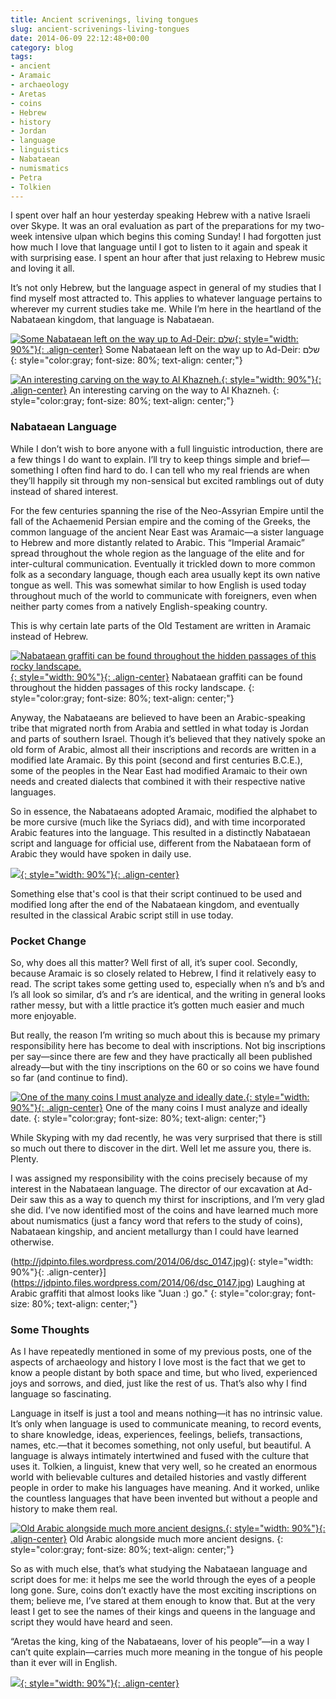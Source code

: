 ```yaml
---
title: Ancient scrivenings, living tongues
slug: ancient-scrivenings-living-tongues
date: 2014-06-09 22:12:48+00:00
category: blog
tags:
- ancient
- Aramaic
- archaeology
- Aretas
- coins
- Hebrew
- history
- Jordan
- language
- linguistics
- Nabataean
- numismatics
- Petra
- Tolkien
---
```


I spent over half an hour yesterday speaking Hebrew with a native Israeli over Skype. It was an oral evaluation as part of the preparations for my two-week intensive ulpan which begins this coming Sunday! I had forgotten just how much I love that language until I got to listen to it again and speak it with surprising ease. I spent an hour after that just relaxing to Hebrew music and loving it all.

It’s not only Hebrew, but the language aspect in general of my studies that I find myself most attracted to. This applies to whatever language pertains to wherever my current studies take me. While I’m here in the heartland of the Nabataean kingdom, that language is Nabataean.

<!-- more -->

[![Some Nabataean left on the way up to Ad-Deir: שלם](http://jdpinto.files.wordpress.com/2014/06/dsc_0014.jpg){: style="width: 90%"}{: .align-center}](https://jdpinto.files.wordpress.com/2014/06/dsc_0014.jpg) Some Nabataean left on the way up to Ad-Deir: שלם
{: style="color:gray; font-size: 80%; text-align: center;"}

[![An interesting carving on the way to Al Khazneh.](http://jdpinto.files.wordpress.com/2014/06/dsc_0592.jpg){: style="width: 90%"}{: .align-center}](http://jdpinto.files.wordpress.com/2014/06/dsc_0592.jpg) An interesting carving on the way to Al Khazneh.
{: style="color:gray; font-size: 80%; text-align: center;"}


### Nabataean Language


While I don’t wish to bore anyone with a full linguistic introduction, there are a few things I do want to explain. I’ll try to keep things simple and brief—something I often find hard to do. I can tell who my real friends are when they’ll happily sit through my non-sensical but excited ramblings out of duty instead of shared interest.

For the few centuries spanning the rise of the Neo-Assyrian Empire until the fall of the Achaemenid Persian empire and the coming of the Greeks, the common language of the ancient Near East was Aramaic—a sister language to Hebrew and more distantly related to Arabic. This “Imperial Aramaic” spread throughout the whole region as the language of the elite and for inter-cultural communication. Eventually it trickled down to more common folk as a secondary language, though each area usually kept its own native tongue as well. This was somewhat similar to how English is used today throughout much of the world to communicate with foreigners, even when neither party comes from a natively English-speaking country.

This is why certain late parts of the Old Testament are written in Aramaic instead of Hebrew.

[![Nabataean graffiti can be found throughout the hidden passages of this rocky landscape.](http://jdpinto.files.wordpress.com/2014/06/dsc_0307.jpg){: style="width: 90%"}{: .align-center}](https://jdpinto.files.wordpress.com/2014/06/dsc_0307.jpg) Nabataean graffiti can be found throughout the hidden passages of this rocky landscape.
{: style="color:gray; font-size: 80%; text-align: center;"}

Anyway, the Nabataeans are believed to have been an Arabic-speaking tribe that migrated north from Arabia and settled in what today is Jordan and parts of southern Israel. Though it’s believed that they natively spoke an old form of Arabic, almost all their inscriptions and records are written in a modified late Aramaic. By this point (second and first centuries B.C.E.), some of the peoples in the Near East had modified Aramaic to their own needs and created dialects that combined it with their respective native languages.

So in essence, the Nabataeans adopted Aramaic, modified the alphabet to be more cursive (much like the Syriacs did), and with time incorporated Arabic features into the language. This resulted in a distinctly Nabataean script and language for official use, different from the Nabataean form of Arabic they would have spoken in daily use.

[![](http://jdpinto.files.wordpress.com/2014/06/dsc_0291.jpg){: style="width: 90%"}{: .align-center}](https://jdpinto.files.wordpress.com/2014/06/dsc_0291.jpg)

Something else that's cool is that their script continued to be used and modified long after the end of the Nabataean kingdom, and eventually resulted in the classical Arabic script still in use today.


### Pocket Change


So, why does all this matter? Well first of all, it’s super cool. Secondly, because Aramaic is so closely related to Hebrew, I find it relatively easy to read. The script takes some getting used to, especially when n’s and b’s and l’s all look so similar, d’s and r’s are identical, and the writing in general looks rather messy, but with a little practice it’s gotten much easier and much more enjoyable.

But really, the reason I’m writing so much about this is because my primary responsibility here has become to deal with inscriptions. Not big inscriptions per say—since there are few and they have practically all been published already—but with the tiny inscriptions on the 60 or so coins we have found so far (and continue to find).

[![One of the many coins I must analyze and ideally date.](http://jdpinto.files.wordpress.com/2014/06/img_0769.jpg){: style="width: 90%"}{: .align-center}](https://jdpinto.files.wordpress.com/2014/06/img_0769.jpg) One of the many coins I must analyze and ideally date.
{: style="color:gray; font-size: 80%; text-align: center;"}

While Skyping with my dad recently, he was very surprised that there is still so much out there to discover in the dirt. Well let me assure you, there is. Plenty.

I was assigned my responsibility with the coins precisely because of my interest in the Nabataean language. The director of our excavation at Ad-Deir saw this as a way to quench my thirst for inscriptions, and I’m very glad she did. I’ve now identified most of the coins and have learned much more about numismatics (just a fancy word that refers to the study of coins), Nabataean kingship, and ancient metallurgy than I could have learned otherwise.

(http://jdpinto.files.wordpress.com/2014/06/dsc_0147.jpg){: style="width: 90%"}{: .align-center}](https://jdpinto.files.wordpress.com/2014/06/dsc_0147.jpg) Laughing at Arabic graffiti that almost looks like "Juan :) go."
{: style="color:gray; font-size: 80%; text-align: center;"}


### Some Thoughts


As I have repeatedly mentioned in some of my previous posts, one of the aspects of archaeology and history I love most is the fact that we get to know a people distant by both space and time, but who lived, experienced joys and sorrows, and died, just like the rest of us. That’s also why I find language so fascinating.

Language in itself is just a tool and means nothing—it has no intrinsic value. It’s only when language is used to communicate meaning, to record events, to share knowledge, ideas, experiences, feelings, beliefs, transactions, names, etc.—that it becomes something, not only useful, but beautiful. A language is always intimately intertwined and fused with the culture that uses it. Tolkien, a linguist, knew that very well, so he created an enormous world with believable cultures and detailed histories and vastly different people in order to make his languages have meaning. And it worked, unlike the countless languages that have been invented but without a people and history to make them real.

[![Old Arabic alongside much more ancient designs.](http://jdpinto.files.wordpress.com/2014/06/dsc_0883.jpg){: style="width: 90%"}{: .align-center}](https://jdpinto.files.wordpress.com/2014/06/dsc_0883.jpg) Old Arabic alongside much more ancient designs.
{: style="color:gray; font-size: 80%; text-align: center;"}

So as with much else, that’s what studying the Nabataean language and script does for me: it helps me see the world through the eyes of a people long gone. Sure, coins don’t exactly have the most exciting inscriptions on them; believe me, I’ve stared at them enough to know that. But at the very least I get to see the names of their kings and queens in the language and script they would have heard and seen.

“Aretas the king, king of the Nabataeans, lover of his people”—in a way I can’t quite explain—carries much more meaning in the tongue of his people than it ever will in English.

[![](http://jdpinto.files.wordpress.com/2014/06/dsc_0143.jpg){: style="width: 90%"}{: .align-center}](https://jdpinto.files.wordpress.com/2014/06/dsc_0143.jpg)
